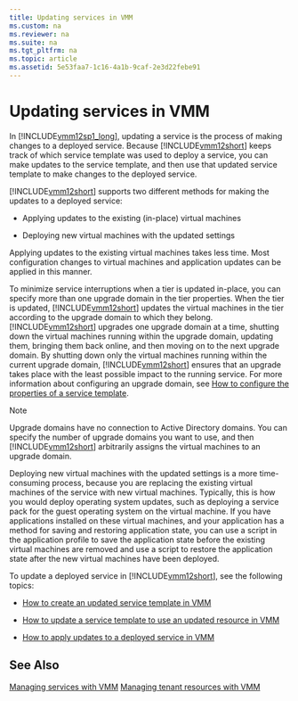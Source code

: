 ```yaml
---
title: Updating services in VMM
ms.custom: na
ms.reviewer: na
ms.suite: na
ms.tgt_pltfrm: na
ms.topic: article
ms.assetid: 5e53faa7-1c16-4a1b-9caf-2e3d22febe91
---
```

# Updating services in VMM
In [!INCLUDE[vmm12sp1_long](./Token/vmm12sp1_long_md.md)], updating a service is the process of making changes to a deployed service. Because [!INCLUDE[vmm12short](./Token/vmm12short_md.md)] keeps track of which service template was used to deploy a service, you can make updates to the service template, and then use that updated service template to make changes to the deployed service.

[!INCLUDE[vmm12short](./Token/vmm12short_md.md)] supports two different methods for making the updates to a deployed service:

-   Applying updates to the existing \(in\-place\) virtual machines

-   Deploying new virtual machines with the updated settings

Applying updates to the existing virtual machines takes less time. Most configuration changes to virtual machines and application updates can be applied in this manner.

To minimize service interruptions when a tier is updated in\-place, you can specify more than one upgrade domain in the tier properties. When the tier is updated, [!INCLUDE[vmm12short](./Token/vmm12short_md.md)] updates the virtual machines in the tier according to the upgrade domain to which they belong. [!INCLUDE[vmm12short](./Token/vmm12short_md.md)] upgrades one upgrade domain at a time, shutting down the virtual machines running within the upgrade domain, updating them, bringing them back online, and then moving on to the next upgrade domain. By shutting down only the virtual machines running within the current upgrade domain, [!INCLUDE[vmm12short](./Token/vmm12short_md.md)] ensures that an upgrade takes place with the least possible impact to the running service. For more information about configuring an upgrade domain, see [How to configure the properties of a service template](./How-to-configure-the-properties-of-a-service-template.md).

> [!NOTE]
> Upgrade domains have no connection to Active Directory domains. You can specify the number of upgrade domains you want to use, and then [!INCLUDE[vmm12short](./Token/vmm12short_md.md)] arbitrarily assigns the virtual machines to an upgrade domain.

Deploying new virtual machines with the updated settings is a more time\-consuming process, because you are replacing the existing virtual machines of the service with new virtual machines. Typically, this is how you would deploy operating system updates, such as deploying a service pack for the guest operating system on the virtual machine. If you have applications installed on these virtual machines, and your application has a method for saving and restoring application state, you can use a script in the application profile to save the application state before the existing virtual machines are removed and use a script to restore the application state after the new virtual machines have been deployed.

To update a deployed service in [!INCLUDE[vmm12short](./Token/vmm12short_md.md)], see the following topics:

-   [How to create an updated service template in VMM](./How-to-create-an-updated-service-template-in-VMM.md)

-   [How to update a service template to use an updated resource in VMM](./How-to-update-a-service-template-to-use-an-updated-resource-in-VMM.md)

-   [How to apply updates to a deployed service in VMM](./How-to-apply-updates-to-a-deployed-service-in-VMM.md)

## See Also
[Managing services with VMM](./Managing-services-with-VMM.md)
[Managing tenant resources with VMM](./Managing-tenant-resources-with-VMM.md)


